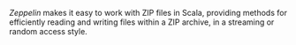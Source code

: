 _Zeppelin_ makes it easy to work with ZIP files in Scala, providing methods for efficiently reading
and writing files within a ZIP archive, in a streaming or random access style.

